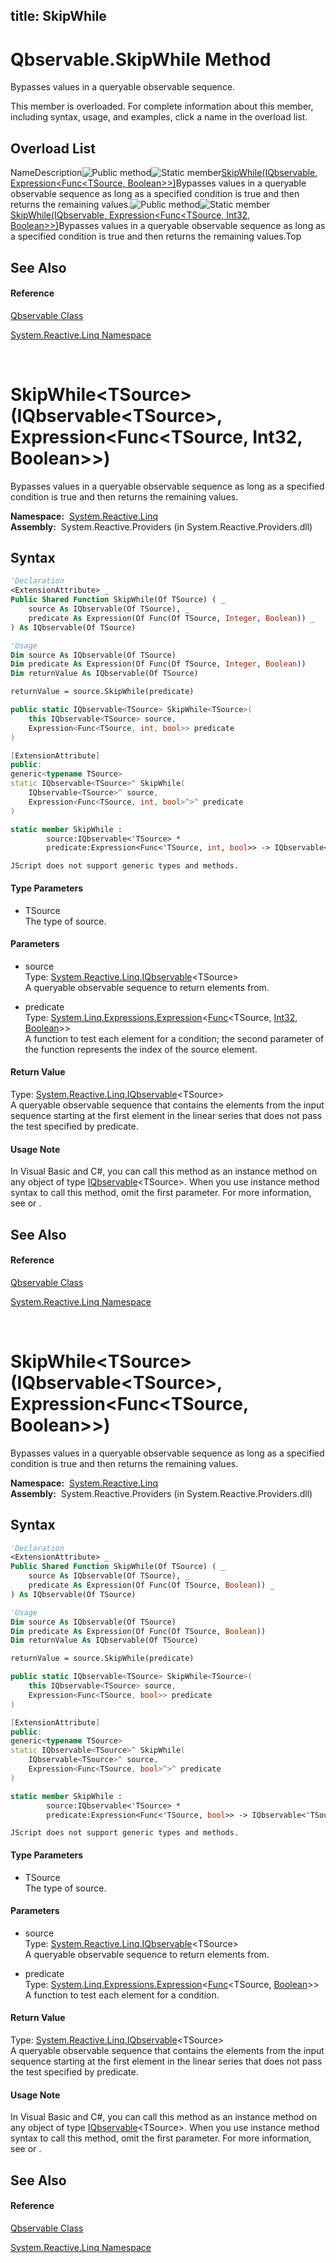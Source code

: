 title: SkipWhile
---
# Qbservable.SkipWhile Method

Bypasses values in a queryable observable sequence.

This member is overloaded. For complete information about this member, including syntax, usage, and examples, click a name in the overload list.

## Overload List

NameDescription![Public method](https://reactiveui.net/assets/img/Hh303103.pubmethod(en-us,VS.103).gif "Public method")![Static member](https://reactiveui.net/assets/img/Hh244319.static(en-us,VS.103).gif "Static member")[SkipWhile<TSource>(IQbservable<TSource>, Expression<Func<TSource, Boolean>>)](https://msdn.microsoft.com/en-us/library/m:system.reactive.linq.qbservable.skipwhile%60%601(system.reactive.linq.iqbservable%7b%60%600%7d%2csystem.linq.expressions.expression%7bsystem.func%7b%60%600%2csystem.boolean%7d%7d)(v=VS.103))Bypasses values in a queryable observable sequence as long as a specified condition is true and then returns the remaining values.![Public method](https://reactiveui.net/assets/img/Hh303103.pubmethod(en-us,VS.103).gif "Public method")![Static member](https://reactiveui.net/assets/img/Hh244319.static(en-us,VS.103).gif "Static member")[SkipWhile<TSource>(IQbservable<TSource>, Expression<Func<TSource, Int32, Boolean>>)](https://msdn.microsoft.com/en-us/library/m:system.reactive.linq.qbservable.skipwhile%60%601(system.reactive.linq.iqbservable%7b%60%600%7d%2csystem.linq.expressions.expression%7bsystem.func%7b%60%600%2csystem.int32%2csystem.boolean%7d%7d)(v=VS.103))Bypasses values in a queryable observable sequence as long as a specified condition is true and then returns the remaining values.Top

## See Also

#### Reference

[Qbservable Class](Qbservable/Qbservable)

[System.Reactive.Linq Namespace](System.Reactive.Linq/System.Reactive.Linq)



<br />

# SkipWhile\<TSource\>(IQbservable\<TSource\>, Expression\<Func\<TSource, Int32, Boolean\>\>)

Bypasses values in a queryable observable sequence as long as a specified condition is true and then returns the remaining values.

**Namespace:**  [System.Reactive.Linq](System.Reactive.Linq/System.Reactive.Linq)  
**Assembly:**  System.Reactive.Providers (in System.Reactive.Providers.dll)

## Syntax

```vb
'Declaration
<ExtensionAttribute> _
Public Shared Function SkipWhile(Of TSource) ( _
    source As IQbservable(Of TSource), _
    predicate As Expression(Of Func(Of TSource, Integer, Boolean)) _
) As IQbservable(Of TSource)
```

```vb
'Usage
Dim source As IQbservable(Of TSource)
Dim predicate As Expression(Of Func(Of TSource, Integer, Boolean))
Dim returnValue As IQbservable(Of TSource)

returnValue = source.SkipWhile(predicate)
```

```csharp
public static IQbservable<TSource> SkipWhile<TSource>(
    this IQbservable<TSource> source,
    Expression<Func<TSource, int, bool>> predicate
)
```

```c++
[ExtensionAttribute]
public:
generic<typename TSource>
static IQbservable<TSource>^ SkipWhile(
    IQbservable<TSource>^ source, 
    Expression<Func<TSource, int, bool>^>^ predicate
)
```

```fsharp
static member SkipWhile : 
        source:IQbservable<'TSource> * 
        predicate:Expression<Func<'TSource, int, bool>> -> IQbservable<'TSource> 
```

```jscript
JScript does not support generic types and methods.
```

#### Type Parameters

- TSource  
  The type of source.

#### Parameters

- source  
  Type: [System.Reactive.Linq.IQbservable](IQbservable/IQbservable(TSource))\<TSource\>  
  A queryable observable sequence to return elements from.

- predicate  
  Type: [System.Linq.Expressions.Expression](https://msdn.microsoft.com/en-us/library/Bb335710)\<[Func](https://msdn.microsoft.com/en-us/library/Bb534647)\<TSource, [Int32](https://msdn.microsoft.com/en-us/library/td2s409d), [Boolean](https://msdn.microsoft.com/en-us/library/a28wyd50)\>\>  
  A function to test each element for a condition; the second parameter of the function represents the index of the source element.

#### Return Value

Type: [System.Reactive.Linq.IQbservable](IQbservable/IQbservable(TSource))\<TSource\>  
A queryable observable sequence that contains the elements from the input sequence starting at the first element in the linear series that does not pass the test specified by predicate.

#### Usage Note

In Visual Basic and C\#, you can call this method as an instance method on any object of type [IQbservable](IQbservable/IQbservable(TSource))\<TSource\>. When you use instance method syntax to call this method, omit the first parameter. For more information, see [](https://msdn.microsoft.com/en-us/library/Bb384936) or [](https://msdn.microsoft.com/en-us/library/Bb383977).

## See Also

#### Reference

[Qbservable Class](Qbservable/Qbservable)

[System.Reactive.Linq Namespace](System.Reactive.Linq/System.Reactive.Linq)



<br />

# SkipWhile\<TSource\>(IQbservable\<TSource\>, Expression\<Func\<TSource, Boolean\>\>)

Bypasses values in a queryable observable sequence as long as a specified condition is true and then returns the remaining values.

**Namespace:**  [System.Reactive.Linq](System.Reactive.Linq/System.Reactive.Linq)  
**Assembly:**  System.Reactive.Providers (in System.Reactive.Providers.dll)

## Syntax

```vb
'Declaration
<ExtensionAttribute> _
Public Shared Function SkipWhile(Of TSource) ( _
    source As IQbservable(Of TSource), _
    predicate As Expression(Of Func(Of TSource, Boolean)) _
) As IQbservable(Of TSource)
```

```vb
'Usage
Dim source As IQbservable(Of TSource)
Dim predicate As Expression(Of Func(Of TSource, Boolean))
Dim returnValue As IQbservable(Of TSource)

returnValue = source.SkipWhile(predicate)
```

```csharp
public static IQbservable<TSource> SkipWhile<TSource>(
    this IQbservable<TSource> source,
    Expression<Func<TSource, bool>> predicate
)
```

```c++
[ExtensionAttribute]
public:
generic<typename TSource>
static IQbservable<TSource>^ SkipWhile(
    IQbservable<TSource>^ source, 
    Expression<Func<TSource, bool>^>^ predicate
)
```

```fsharp
static member SkipWhile : 
        source:IQbservable<'TSource> * 
        predicate:Expression<Func<'TSource, bool>> -> IQbservable<'TSource> 
```

```jscript
JScript does not support generic types and methods.
```

#### Type Parameters

- TSource  
  The type of source.

#### Parameters

- source  
  Type: [System.Reactive.Linq.IQbservable](IQbservable/IQbservable(TSource))\<TSource\>  
  A queryable observable sequence to return elements from.

- predicate  
  Type: [System.Linq.Expressions.Expression](https://msdn.microsoft.com/en-us/library/Bb335710)\<[Func](https://msdn.microsoft.com/en-us/library/Bb549151)\<TSource, [Boolean](https://msdn.microsoft.com/en-us/library/a28wyd50)\>\>  
  A function to test each element for a condition.

#### Return Value

Type: [System.Reactive.Linq.IQbservable](IQbservable/IQbservable(TSource))\<TSource\>  
A queryable observable sequence that contains the elements from the input sequence starting at the first element in the linear series that does not pass the test specified by predicate.

#### Usage Note

In Visual Basic and C\#, you can call this method as an instance method on any object of type [IQbservable](IQbservable/IQbservable(TSource))\<TSource\>. When you use instance method syntax to call this method, omit the first parameter. For more information, see [](https://msdn.microsoft.com/en-us/library/Bb384936) or [](https://msdn.microsoft.com/en-us/library/Bb383977).

## See Also

#### Reference

[Qbservable Class](Qbservable/Qbservable)

[System.Reactive.Linq Namespace](System.Reactive.Linq/System.Reactive.Linq)
